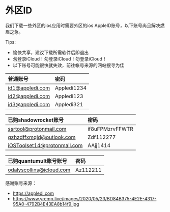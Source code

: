 # 外区ID
我们下载一些外区的ios应用时需要外区的ios AppleID账号，以下账号尚且解决燃眉之急。  


Tips:

- 愉快共享，建议下载所需软件后即退出
- 勿登录iCloud！勿登录iCloud！勿登录iCloud！
- 以下账号可能很快就失效，前往帐号来源的网站搜寻为佳

普通账号|密码
:--|:--
id1@appledi.com|Appledi1234
id2@appledi.com|Appledi123
id3@appledi.com|Appledi321


已购shadowrocket账号|密码
:--|:--
ssrtool@protonmail.com | if8uFPMzrvFFWTR
gzhzdffxmqid@outlook.com | Zdf112277
iOSToolset14@protonmail.com | AAjj1414


已购quantumult账号账号|密码
:--|:--
odalyscollins@icloud.com|Az112211




感谢账号来源：
- https://appledi.com
- https://www.yremp.live/images/2020/05/23/BD84B375-4E2E-4317-95A0-4792B4E43EA8b14f9.jpg

